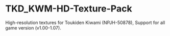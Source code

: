 # TKD_KWM-HD-Texture-Pack
High-resolution textures for Toukiden Kiwami (NPJH-50878), Support for all game version (v1.00-1.07).
